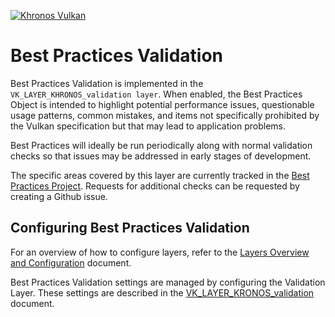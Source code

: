 <!-- markdownlint-disable MD041 -->
<!-- Copyright 2015-2021 LunarG, Inc. -->
[![Khronos Vulkan][1]][2]

[1]: https://vulkan.lunarg.com/img/Vulkan_100px_Dec16.png "https://www.khronos.org/vulkan/"
[2]: https://www.khronos.org/vulkan/

# Best Practices Validation

Best Practices Validation is implemented in the `VK_LAYER_KHRONOS_validation layer`. When enabled, the Best Practices Object is
intended to highlight potential performance issues, questionable usage patterns, common mistakes, and items not specifically prohibited
by the Vulkan specification but that may lead to application problems.

Best Practices will ideally be run periodically along with normal validation checks so that issues may be addressed in early stages of development.

The specific areas covered by this layer are currently tracked in the
[Best Practices Project](https://github.com/KhronosGroup/Vulkan-ValidationLayers/projects/1).
Requests for additional checks can be requested by creating a Github issue.

## Configuring Best Practices Validation

For an overview of how to configure layers, refer to the [Layers Overview and Configuration](https://vulkan.lunarg.com/doc/sdk/latest/linux/layer_configuration.html) document.

Best Practices Validation settings are managed by configuring the Validation Layer. These settings are described in the
[VK_LAYER_KRONOS_validation](https://vulkan.lunarg.com/doc/sdk/latest/windows/khronos_validation_layer.html#user-content-layer-details) document.
